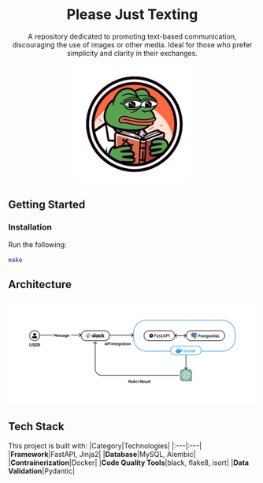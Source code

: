 <h1 align="center"> Please Just Texting</h1>
<p align="center">A repository dedicated to promoting text-based communication, discouraging the use of images or other media. Ideal for those who prefer simplicity and clarity in their exchanges.</p>

<p align="center"><img src="./logo.svg" alt="please-just-texting" width="240" /></p>

## Getting Started

### Installation
Run the following:

```bash
make
```

## Architecture

![architecture](./assets/architecture.png)

## Tech Stack
This project is built with:
|Category|Technologies|
|:---|:---|
|**Framework**|FastAPI, Jinja2|
|**Database**|MySQL, Alembic|
|**Contrainerization**|Docker|
|**Code Quality Tools**|black, flake8, isort|
|**Data Validation**|Pydantic|
